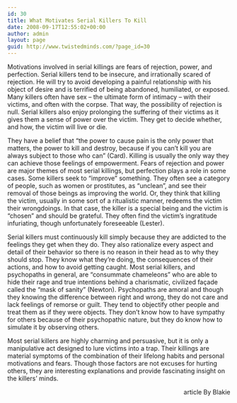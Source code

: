 ```yaml
---
id: 30
title: What Motivates Serial Killers To Kill
date: 2008-09-17T12:55:02+00:00
author: admin
layout: page
guid: http://www.twistedminds.com/?page_id=30
---
```

<p class="dropcap-first">
  Motivations involved in serial killings are fears of rejection, power, and perfection. Serial killers tend to be insecure, and irrationally scared of rejection. He will try to avoid developing a painful relationship with his object of desire and is terrified of being abandoned, humiliated, or exposed. Many killers often have sex – the ultimate form of intimacy &#8211; with their victims, and often with the corpse. That way, the possibility of rejection is null. Serial killers also enjoy prolonging the suffering of their victims as it gives them a sense of power over the victim. They get to decide whether, and how, the victim will live or die.
</p>

They have a belief that &#8220;the power to cause pain is the only power that matters, the power to kill and destroy, because if you can&#8217;t kill you are always subject to those who can&#8221; (Card). Killing is usually the only way they can achieve those feelings of empowerment. Fears of rejection and power are major themes of most serial killings, but perfection plays a role in some cases. Some killers seek to &#8220;improve&#8221; something. They often see a category of people, such as women or prostitutes, as &#8220;unclean&#8221;, and see their removal of those beings as improving the world. Or, they think that killing the victim, usually in some sort of a ritualistic manner, redeems the victim their wrongdoings. In that case, the killer is a special being and the victim is &#8220;chosen&#8221; and should be grateful. They often find the victim&#8217;s ingratitude infuriating, though unfortunately foreseeable (Lester).

Serial killers must continuously kill simply because they are addicted to the feelings they get when they do. They also rationalize every aspect and detail of their behavior so there is no reason in their head as to why they should stop. They know what they&#8217;re doing, the consequences of their actions, and how to avoid getting caught. Most serial killers, and psychopaths in general, are &#8220;consummate chameleons&#8221; who are able to hide their rage and true intentions behind a charismatic, civilized façade called the &#8220;mask of sanity&#8221; (Newton). Psychopaths are amoral and though they knowing the difference between right and wrong, they do not care and lack feelings of remorse or guilt. They tend to objectify other people and treat them as if they were objects. They don&#8217;t know how to have sympathy for others because of their psychopathic nature, but they do know how to simulate it by observing others. 

Most serial killers are highly charming and persuasive, but it is only a manipulative act designed to lure victims into a trap. Their killings are material symptoms of the combination of their lifelong habits and personal motivations and fears. Though those factors are not excuses for hurting others, they are interesting explanations and provide fascinating insight on the killers&#8217; minds.

<p style="text-align: right;">
  article By Blakie
</p>